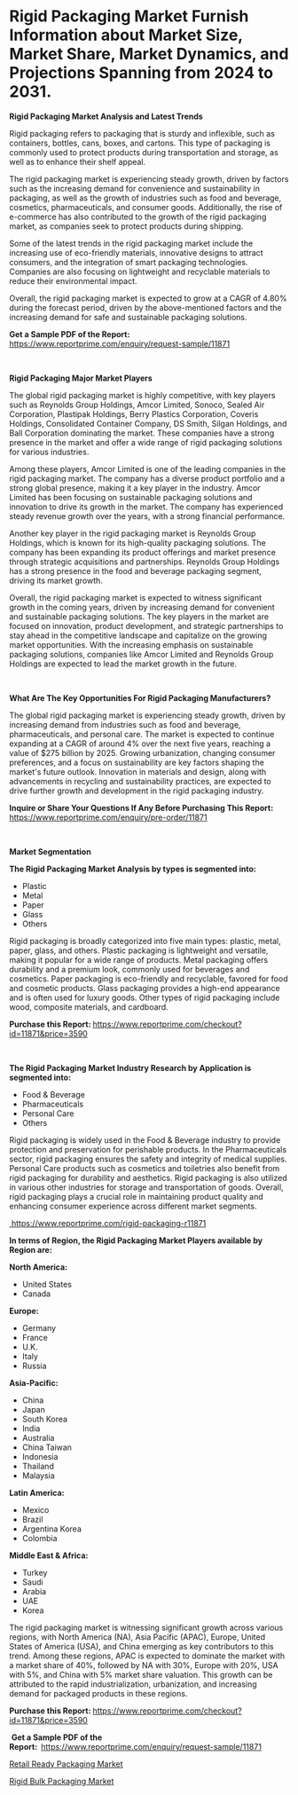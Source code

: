 <p><h1>Rigid Packaging Market Furnish Information about Market Size, Market Share, Market Dynamics, and Projections Spanning from 2024 to 2031.</h1></p><p><strong>Rigid Packaging Market Analysis and Latest Trends</strong></p>
<p><p>Rigid packaging refers to packaging that is sturdy and inflexible, such as containers, bottles, cans, boxes, and cartons. This type of packaging is commonly used to protect products during transportation and storage, as well as to enhance their shelf appeal.</p><p>The rigid packaging market is experiencing steady growth, driven by factors such as the increasing demand for convenience and sustainability in packaging, as well as the growth of industries such as food and beverage, cosmetics, pharmaceuticals, and consumer goods. Additionally, the rise of e-commerce has also contributed to the growth of the rigid packaging market, as companies seek to protect products during shipping.</p><p>Some of the latest trends in the rigid packaging market include the increasing use of eco-friendly materials, innovative designs to attract consumers, and the integration of smart packaging technologies. Companies are also focusing on lightweight and recyclable materials to reduce their environmental impact.</p><p>Overall, the rigid packaging market is expected to grow at a CAGR of 4.80% during the forecast period, driven by the above-mentioned factors and the increasing demand for safe and sustainable packaging solutions.</p></p>
<p><strong>Get a Sample PDF of the Report:&nbsp;</strong> <a href="https://www.reportprime.com/enquiry/request-sample/11871">https://www.reportprime.com/enquiry/request-sample/11871</a></p>
<p>&nbsp;</p>
<p><strong>Rigid Packaging Major Market Players</strong></p>
<p><p>The global rigid packaging market is highly competitive, with key players such as Reynolds Group Holdings, Amcor Limited, Sonoco, Sealed Air Corporation, Plastipak Holdings, Berry Plastics Corporation, Coveris Holdings, Consolidated Container Company, DS Smith, Silgan Holdings, and Ball Corporation dominating the market. These companies have a strong presence in the market and offer a wide range of rigid packaging solutions for various industries.</p><p>Among these players, Amcor Limited is one of the leading companies in the rigid packaging market. The company has a diverse product portfolio and a strong global presence, making it a key player in the industry. Amcor Limited has been focusing on sustainable packaging solutions and innovation to drive its growth in the market. The company has experienced steady revenue growth over the years, with a strong financial performance.</p><p>Another key player in the rigid packaging market is Reynolds Group Holdings, which is known for its high-quality packaging solutions. The company has been expanding its product offerings and market presence through strategic acquisitions and partnerships. Reynolds Group Holdings has a strong presence in the food and beverage packaging segment, driving its market growth.</p><p>Overall, the rigid packaging market is expected to witness significant growth in the coming years, driven by increasing demand for convenient and sustainable packaging solutions. The key players in the market are focused on innovation, product development, and strategic partnerships to stay ahead in the competitive landscape and capitalize on the growing market opportunities. With the increasing emphasis on sustainable packaging solutions, companies like Amcor Limited and Reynolds Group Holdings are expected to lead the market growth in the future.</p></p>
<p>&nbsp;</p>
<p><strong>What Are The Key Opportunities For Rigid Packaging Manufacturers?</strong></p>
<p><p>The global rigid packaging market is experiencing steady growth, driven by increasing demand from industries such as food and beverage, pharmaceuticals, and personal care. The market is expected to continue expanding at a CAGR of around 4% over the next five years, reaching a value of $275 billion by 2025. Growing urbanization, changing consumer preferences, and a focus on sustainability are key factors shaping the market's future outlook. Innovation in materials and design, along with advancements in recycling and sustainability practices, are expected to drive further growth and development in the rigid packaging industry.</p></p>
<p><strong>Inquire or Share Your Questions If Any Before Purchasing This Report:</strong> <a href="https://www.reportprime.com/enquiry/pre-order/11871">https://www.reportprime.com/enquiry/pre-order/11871</a></p>
<p>&nbsp;</p>
<p><strong>Market Segmentation</strong></p>
<p><strong>The Rigid Packaging Market Analysis by types is segmented into:</strong></p>
<p><ul><li>Plastic</li><li>Metal</li><li>Paper</li><li>Glass</li><li>Others</li></ul></p>
<p><p>Rigid packaging is broadly categorized into five main types: plastic, metal, paper, glass, and others. Plastic packaging is lightweight and versatile, making it popular for a wide range of products. Metal packaging offers durability and a premium look, commonly used for beverages and cosmetics. Paper packaging is eco-friendly and recyclable, favored for food and cosmetic products. Glass packaging provides a high-end appearance and is often used for luxury goods. Other types of rigid packaging include wood, composite materials, and cardboard.</p></p>
<p><strong>Purchase this Report:&nbsp;</strong><a href="https://www.reportprime.com/checkout?id=11871&price=3590">https://www.reportprime.com/checkout?id=11871&price=3590</a></p>
<p>&nbsp;</p>
<p><strong>The Rigid Packaging Market Industry Research by Application is segmented into:</strong></p>
<p><ul><li>Food & Beverage</li><li>Pharmaceuticals</li><li>Personal Care</li><li>Others</li></ul></p>
<p><p>Rigid packaging is widely used in the Food & Beverage industry to provide protection and preservation for perishable products. In the Pharmaceuticals sector, rigid packaging ensures the safety and integrity of medical supplies. Personal Care products such as cosmetics and toiletries also benefit from rigid packaging for durability and aesthetics. Rigid packaging is also utilized in various other industries for storage and transportation of goods. Overall, rigid packaging plays a crucial role in maintaining product quality and enhancing consumer experience across different market segments.</p></p>
<p><a href="https://www.reportprime.com/rigid-packaging-r11871">&nbsp;https://www.reportprime.com/rigid-packaging-r11871</a></p>
<p><strong>In terms of Region, the Rigid Packaging Market Players available by Region are:</strong></p>
<p>
    <p> <strong> North America: </strong>
        <ul>
            <li>United States</li>
            <li>Canada</li>
        </ul>
        </p> 
    <p> <strong> Europe: </strong>
        <ul>
            <li>Germany</li>
            <li>France</li>
            <li>U.K.</li>
            <li>Italy</li>
            <li>Russia</li>
        </ul>
        </p> 
    <p> <strong> Asia-Pacific: </strong>
        <ul>
            <li>China</li>
            <li>Japan</li>
            <li>South Korea</li>
            <li>India</li>
            <li>Australia</li>
            <li>China Taiwan</li>
            <li>Indonesia</li>
            <li>Thailand</li>
            <li>Malaysia</li>
        </ul>
        </p> 
    <p> <strong> Latin America: </strong>
        <ul>
            <li>Mexico</li>
            <li>Brazil</li>
            <li>Argentina Korea</li>
            <li>Colombia</li>
        </ul>
        </p> 
    <p> <strong> Middle East & Africa: </strong>
        <ul>
            <li>Turkey</li>
            <li>Saudi</li>
            <li>Arabia</li>
            <li>UAE</li>
            <li>Korea</li>
        </ul>
    </p>
    </p>
<p><p>The rigid packaging market is witnessing significant growth across various regions, with North America (NA), Asia Pacific (APAC), Europe, United States of America (USA), and China emerging as key contributors to this trend. Among these regions, APAC is expected to dominate the market with a market share of 40%, followed by NA with 30%, Europe with 20%, USA with 5%, and China with 5% market share valuation. This growth can be attributed to the rapid industrialization, urbanization, and increasing demand for packaged products in these regions.</p></p>
<p><strong>Purchase this Report: </strong><a href="https://www.reportprime.com/checkout?id=11871&price=3590">https://www.reportprime.com/checkout?id=11871&price=3590</a></p>
<p>&nbsp;<strong>Get a Sample PDF of the Report:&nbsp;&nbsp;</strong><a href="https://www.reportprime.com/enquiry/request-sample/11871">https://www.reportprime.com/enquiry/request-sample/11871</a></p>
<p><strong></strong></p>
<p><p><a href="https://view.publitas.com/reportprime-1/retail-ready-packaging-market-the-key-to-successful-business-strategy-forecast-till-2031/">Retail Ready Packaging Market</a></p><p><a href="https://github.com/JennyferFeil2023/Market-Research-Report-List-1/blob/main/rigid-bulk-packaging-market.md">Rigid Bulk Packaging Market</a></p></p>